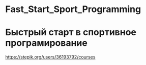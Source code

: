 # Fast_Start_Sport_Programming
# Быстрый старт в спортивное програмирование
https://stepik.org/users/36193792/courses
